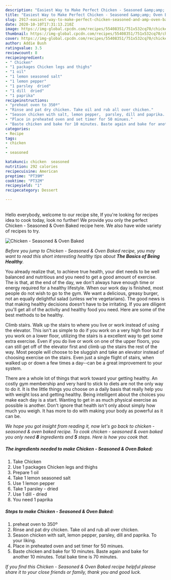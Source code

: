 ```yaml
---
description: "Easiest Way to Make Perfect Chicken - Seasoned &amp;amp; Oven Baked"
title: "Easiest Way to Make Perfect Chicken - Seasoned &amp;amp; Oven Baked"
slug: 2917-easiest-way-to-make-perfect-chicken-seasoned-and-amp-oven-baked
date: 2020-10-10T17:31:13.210Z
image: https://img-global.cpcdn.com/recipes/55408351/751x532cq70/chicken-seasoned-oven-baked-recipe-main-photo.jpg
thumbnail: https://img-global.cpcdn.com/recipes/55408351/751x532cq70/chicken-seasoned-oven-baked-recipe-main-photo.jpg
cover: https://img-global.cpcdn.com/recipes/55408351/751x532cq70/chicken-seasoned-oven-baked-recipe-main-photo.jpg
author: Addie Bush
ratingvalue: 3.5
reviewcount: 8
recipeingredient:
- " Chicken"
- "1 packages Chicken legs and thighs"
- "1 oil"
- "1 lemon seasoned salt"
- "1 lemon pepper"
- "1 parsley  dried"
- "1 dill  dried"
- "1 paprika"
recipeinstructions:
- "preheat oven to 350º"
- "Rinse and pat dry chicken. Take oil and rub all over chicken."
- "Season chicken with salt, lemon pepper,  parsley, dill and paprika. To your liking."
- "Place in preheated oven and set timer for 50 minues."
- "Baste chicken and bake for 10 minutes. Baste again and bake for another 10 minutes. Total bake time is 70 minutes."
categories:
- Recipe
tags:
- chicken
- 
- seasoned

katakunci: chicken  seasoned 
nutrition: 292 calories
recipecuisine: American
preptime: "PT39M"
cooktime: "PT32M"
recipeyield: "1"
recipecategory: Dessert

---
```

<br>
Hello everybody, welcome to our recipe site, If you're looking for recipes idea to cook today, look no further! We provide you only the perfect Chicken - Seasoned &amp; Oven Baked recipe here. We also have wide variety of recipes to try.
<br>


![Chicken - Seasoned &amp; Oven Baked](https://img-global.cpcdn.com/recipes/55408351/751x532cq70/chicken-seasoned-oven-baked-recipe-main-photo.jpg)

<i>Before you jump to Chicken - Seasoned &amp; Oven Baked recipe, you may want to read this short interesting healthy tips about <strong>The Basics of Being Healthy</strong>.</i>

You already realize that, to achieve true health, your diet needs to be well balanced and nutritious and you need to get a good amount of exercise. The  is that, at the end of the day, we don't always have enough time or energy required for a healthy lifestyle. When our work day is finished, most people do not wish to go to the gym. We want a delicious, greasy burger, not an equally delightful salad (unless we’re vegetarians). The good news is that making healthy decisions doesn’t have to be irritating. If you are diligent you'll get all of the activity and healthy food you need. Here are some of the best methods to be healthy.

Climb stairs. Walk up the stairs to where you live or work instead of using the elevator. This isn't as simple to do if you work on a very high floor but if you work on a lower floor, utilizing the stairs is a excellent way to get some extra exercise. Even if you do live or work on one of the upper floors, you can still get off of the elevator first and climb up the stairs the rest of the way. Most people will choose to be sluggish and take an elevator instead of choosing exercise on the stairs. Even just a single flight of stairs, when walked up or down a few times a day--can be a great improvement to your system. 

There are a whole lot of things that work toward your getting healthy. An costly gym membership and very hard to stick to diets are not the only way to do it. It is the little things you choose on a daily basis that really help you with weight loss and getting healthy. Being intelligent about the choices you make each day is a start. Wanting to get in as much physical exercise as possible is another. Don't ignore that health isn't only about simply how much you weigh. It has more to do with making your body as powerful as it can be. 


<i>We hope you got insight from reading it, now let's go back to chicken - seasoned &amp; oven baked recipe. To cook chicken - seasoned &amp; oven baked you only need <strong>8</strong> ingredients and <strong>5</strong> steps. Here is how you cook that.
</i>

##### The ingredients needed to make Chicken - Seasoned &amp; Oven Baked:

1. Take  Chicken
1. Use 1 packages Chicken legs and thighs
1. Prepare 1 oil
1. Take 1 lemon seasoned salt
1. Use 1 lemon pepper
1. Take 1 parsley - dried
1. Use 1 dill - dried
1. You need 1 paprika


##### Steps to make Chicken - Seasoned &amp; Oven Baked:

1. preheat oven to 350º
1. Rinse and pat dry chicken. Take oil and rub all over chicken.
1. Season chicken with salt, lemon pepper,  parsley, dill and paprika. To your liking.
1. Place in preheated oven and set timer for 50 minues.
1. Baste chicken and bake for 10 minutes. Baste again and bake for another 10 minutes. Total bake time is 70 minutes.


<i>If you find this Chicken - Seasoned &amp; Oven Baked recipe helpful please share it to your close friends or family, thank you and good luck.</i>
